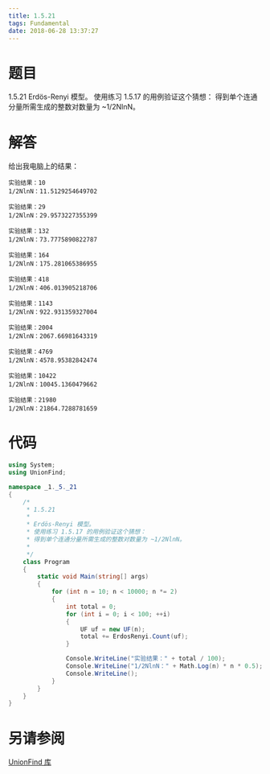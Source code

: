 ```yaml
---
title: 1.5.21
tags: Fundamental
date: 2018-06-28 13:37:27
---
```


# 题目

1.5.21
Erdös-Renyi 模型。 
使用练习 1.5.17 的用例验证这个猜想：
得到单个连通分量所需生成的整数对数量为 ~1/2NlnN。

# 解答

给出我电脑上的结果：

```
实验结果：10
1/2NlnN：11.5129254649702

实验结果：29
1/2NlnN：29.9573227355399

实验结果：132
1/2NlnN：73.7775890822787

实验结果：164
1/2NlnN：175.281065386955

实验结果：418
1/2NlnN：406.013905218706

实验结果：1143
1/2NlnN：922.931359327004

实验结果：2004
1/2NlnN：2067.66981643319

实验结果：4769
1/2NlnN：4578.95382842474

实验结果：10422
1/2NlnN：10045.1360479662

实验结果：21980
1/2NlnN：21864.7288781659
```



# 代码

```csharp
using System;
using UnionFind;

namespace _1._5._21
{
    /*
     * 1.5.21
     * 
     * Erdös-Renyi 模型。
     * 使用练习 1.5.17 的用例验证这个猜想：
     * 得到单个连通分量所需生成的整数对数量为 ~1/2NlnN。
     * 
     */
    class Program
    {
        static void Main(string[] args)
        {
            for (int n = 10; n < 10000; n *= 2)
            {
                int total = 0;
                for (int i = 0; i < 100; ++i)
                {
                    UF uf = new UF(n);
                    total += ErdosRenyi.Count(uf);
                }

                Console.WriteLine("实验结果：" + total / 100);
                Console.WriteLine("1/2NlnN：" + Math.Log(n) * n * 0.5);
                Console.WriteLine();
            }
        }
    }
}
```

# 另请参阅

[UnionFind 库](https://github.com/ikesnowy/Algorithms-4th-Edition-in-Csharp/tree/master/1%20Fundamental/1.5/UnionFind)